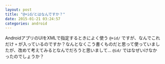 ```yaml
---
layout: post
title: "@+id/とはなんですか？"
date: 2015-01-21 03:24:57
categories: android
---
```

<p>AndroidアプリのUIをXMLで指定するときによく使う <code>@+id/</code> ですが、なんでこれだけ <code>+</code> が入っているのですか？なんとなくこう書くものだと思って使っていましたが、改めて考えてみるとなんでだろうと思いまして… <code>@id/</code> ではなぜいけなかったのでしょうか？</p>
